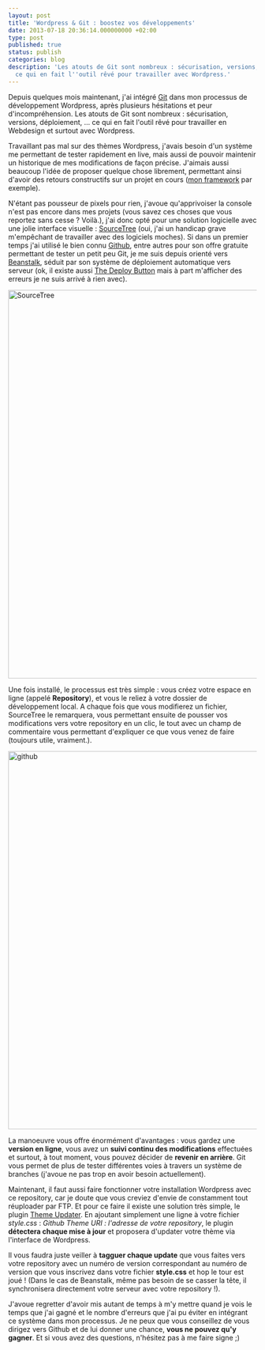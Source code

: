 ```yaml
---
layout: post
title: 'Wordpress & Git : boostez vos développements'
date: 2013-07-18 20:36:14.000000000 +02:00
type: post
published: true
status: publish
categories: blog
description: 'Les atouts de Git sont nombreux : sécurisation, versions, déploiement, ...
  ce qui en fait l''outil rêvé pour travailler avec Wordpress.'
---
```

<p>Depuis quelques mois maintenant, j'ai intégré <a href="http://en.wikipedia.org/wiki/Git_(software)">Git</a> dans mon processus de développement Wordpress, après plusieurs hésitations et peur d'incompréhension. Les atouts de Git sont nombreux : sécurisation, versions, déploiement, ... ce qui en fait l'outil rêvé pour travailler en Webdesign et surtout avec Wordpress.</p>
<p>Travaillant pas mal sur des thèmes Wordpress, j'avais besoin d'un système me permettant de tester rapidement en live, mais aussi de pouvoir maintenir un historique de mes modifications de façon précise. J'aimais aussi beaucoup l'idée de proposer quelque chose librement, permettant ainsi d'avoir des retours constructifs sur un projet en cours (<a href="http://www.nithou.net/billets/wordpress-billets/forty-two-mon-petit-framework-wordpress">mon framework</a> par exemple).</p>
<p>N'étant pas pousseur de pixels pour rien, j'avoue qu'apprivoiser la console n'est pas encore dans mes projets (vous savez ces choses que vous reportez sans cesse ? Voilà.), j'ai donc opté pour une solution logicielle avec une jolie interface visuelle : <a href="http://www.sourcetreeapp.com/">SourceTree</a> (oui, j'ai un handicap grave m'empêchant de travailler avec des logiciels moches). Si dans un premier temps j'ai utilisé le bien connu <a href="http://www.github.com">Github</a>, entre autres pour son offre gratuite permettant de tester un petit peu Git, je me suis depuis orienté vers <a href="http://beanstalkapp.com">Beanstalk</a>, séduit par son système de déploiement automatique vers serveur (ok, il existe aussi <a href="https://deploybutton.com/">The Deploy Button</a> mais à part m'afficher des erreurs je ne suis arrivé à rien avec).</p>
<p><a href="http://www.nithou.net/wp-content/uploads/2013/07/sourcetree.png"><img src="{{ site.baseurl }}/assets/sourcetree.png" alt="SourceTree" width="1316" height="786" class="aligncenter size-full wp-image-2303" /></a></p>
<p>Une fois installé, le processus est très simple : vous créez votre espace en ligne (appelé <strong>Repository</strong>), et vous le reliez à votre dossier de développement local. A chaque fois que vous modifierez un fichier, SourceTree le remarquera, vous permettant ensuite de pousser vos modifications vers votre repository en un clic, le tout avec un champ de commentaire vous permettant d'expliquer ce que vous venez de faire (toujours utile, vraiment.).</p>
<p><a href="http://www.nithou.net/wp-content/uploads/2013/07/github.png"><img src="{{ site.baseurl }}/assets/github.png" alt="github" width="1018" height="765" class="aligncenter size-full wp-image-2304" /></a></p>
<p>La manoeuvre vous offre énormément d'avantages : vous gardez une <strong>version en ligne</strong>, vous avez un <strong>suivi continu des modifications</strong> effectuées et surtout, à tout moment, vous pouvez décider de <strong>revenir en arrière</strong>. Git vous permet de plus de tester différentes voies à travers un système de branches (j'avoue ne pas trop en avoir besoin actuellement).</p>
<p>Maintenant, il faut aussi faire fonctionner votre installation Wordpress avec ce repository, car je doute que vous creviez d'envie de constamment tout réuploader par FTP. Et pour ce faire il existe une solution très simple, le plugin <a href="https://github.com/UCF/Theme-Updater">Theme Updater</a>. En ajoutant simplement une ligne à votre fichier <em>style.css</em> : <em>Github Theme URI : l'adresse de votre repository</em>, le plugin <strong>détectera chaque mise à jour</strong> et proposera d'updater votre thème via l'interface de Wordpress.</p>
<p>Il vous faudra juste veiller à <strong>tagguer chaque update</strong> que vous faites vers votre repository avec un numéro de version correspondant au numéro de version que vous inscrivez dans votre fichier <strong>style.css</strong> et hop le tour est joué ! (Dans le cas de Beanstalk, même pas besoin de se casser la tête, il synchronisera directement votre serveur avec votre repository !).</p>
<p>J'avoue regretter d'avoir mis autant de temps à m'y mettre quand je vois le temps que j'ai gagné et le nombre d'erreurs que j'ai pu éviter en intégrant ce système dans mon processus. Je ne peux que vous conseillez de vous dirigez vers Github et de lui donner une chance, <strong>vous ne pouvez qu'y gagner</strong>. Et si vous avez des questions, n'hésitez pas à me faire signe ;)</p>
